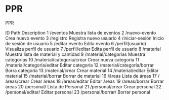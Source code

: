 # PPR
PPR 

ID	Path	                    Description
1	/eventos 	                Muestra lista de eventos
2	/nuevo-evento	            Crea nuevo evento
3	/registro	                Registra nuevo usuario
4	/iniciar-sesión	            Inicio de sesión de usuario
5	/editar evento	            Edita evento
6	/perfil(usuario)	        Visualiza perfil de usuario
7	/perfil/editar	            Edita perfil de usuario
8	/material	                Muestra lista de material y cantidad
9	/material/categorías	    Muestra categorías
10	/material/categoría/crear	Crear nueva categoría
11	/material/categoría/editar	Editar categoría
12	/material/categoría/borrar	Borra categoría
13	/material/crear	            Crear material
14	/material/editar	        Editar material
15	/material/borrar	        Borrar de material
16	/áreas	Lista de áreas
17	/áreas/crear	            Crear áreas
18	/áreas/editar	            Editar áreas
19	/areas/borrar	            Borrar áreas
20	/personal/	                Lista de Personal
21	/personal/crear	            Crear personal
22	/personal/editar/	        Editar personal 
23	/personal/borrar/	        Borrar personal 

